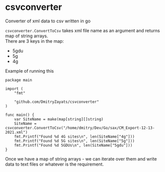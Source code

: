# csvconverter
Converter of xml data to csv written in go

`csvconverter.ConvertToCsv` takes xml file name as an argument and returns map of string arrays.  
There are 3 keys in the map:  
- 5gdu  
- 5g  
- 4g

Example of running this  

```
package main

import (
	"fmt"

	"github.com/DmitryZayats/csvconverter"
)

func main() {
	var SiteName = make(map[string][]string)
	SiteName = csvconverter.ConvertToCsv("/home/dmitry/Dev/Go/sax/CM_Export-12-13-2021.xml")
	fmt.Printf("Found %d 4G sites\n", len(SiteName["4g"]))
	fmt.Printf("Found %d 5G sites\n", len(SiteName["5g"]))
	fmt.Printf("Found %d 5GDUs\n", len(SiteName["5gdu"]))
}
```
Once we have a map of string arrays - we can iterate over them and write data to text files or whatever is the requirement.
